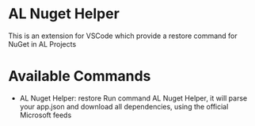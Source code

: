 # AL Nuget Helper

This is an extension for VSCode which provide a restore command for NuGet in AL Projects

# Available Commands
- AL Nuget Helper: restore
Run command AL Nuget Helper, it will parse your app.json and download all dependencies, using the official Microsoft feeds

